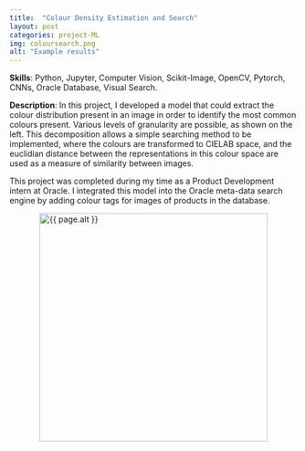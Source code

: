 ```yaml
---
title:  "Colour Density Estimation and Search"
layout: post
categories: project-ML
img: coloursearch.png
alt: "Example results"
---
```


**Skills**: Python, Jupyter, Computer Vision, Scikit-Image, OpenCV, Pytorch, CNNs, Oracle Database, Visual Search.

**Description**: In this project, I developed a model that could extract the colour distribution present in an image in order to identify the most common colours present. Various levels of granularity are possible, as shown on the left. This decomposition allows a simple searching method to be implemented, where the colours are transformed to CIELAB space, and the euclidian distance between the representations in this colour space are used as a measure of similarity between images.
 
This project was completed during my time as a Product Development intern at Oracle. I integrated this model into the Oracle meta-data search engine by adding colour tags for images of products in the database. 


<div style="display:flex;justify-content:center;align-items:center">
  <img src="{{ site.baseurl }}/resources/projects/{{ page.img }}" alt="{{ page.alt }}" style="width:400px;height:auto;justify-content:center">
</div>

